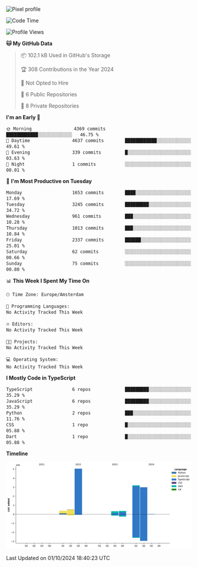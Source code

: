 ![Pixel profile](https://pixel-profile.vercel.app/api/github-stats?username=Atchferox&screen_effect=true&theme=rainbow
)


<!--START_SECTION:waka-->
![Code Time](http://img.shields.io/badge/Code%20Time-415%20hrs%204%20mins-blue)

![Profile Views](http://img.shields.io/badge/Profile%20Views-0-blue)

**🐱 My GitHub Data** 

> 📦 102.1 kB Used in GitHub's Storage 
 > 
> 🏆 308 Contributions in the Year 2024
 > 
> 🚫 Not Opted to Hire
 > 
> 📜 6 Public Repositories 
 > 
> 🔑 8 Private Repositories 
 > 
**I'm an Early 🐤** 

```text
🌞 Morning                4369 commits        ████████████░░░░░░░░░░░░░   46.75 % 
🌆 Daytime                4637 commits        ████████████░░░░░░░░░░░░░   49.61 % 
🌃 Evening                339 commits         █░░░░░░░░░░░░░░░░░░░░░░░░   03.63 % 
🌙 Night                  1 commits           ░░░░░░░░░░░░░░░░░░░░░░░░░   00.01 % 
```
📅 **I'm Most Productive on Tuesday** 

```text
Monday                   1653 commits        ████░░░░░░░░░░░░░░░░░░░░░   17.69 % 
Tuesday                  3245 commits        █████████░░░░░░░░░░░░░░░░   34.72 % 
Wednesday                961 commits         ███░░░░░░░░░░░░░░░░░░░░░░   10.28 % 
Thursday                 1013 commits        ███░░░░░░░░░░░░░░░░░░░░░░   10.84 % 
Friday                   2337 commits        ██████░░░░░░░░░░░░░░░░░░░   25.01 % 
Saturday                 62 commits          ░░░░░░░░░░░░░░░░░░░░░░░░░   00.66 % 
Sunday                   75 commits          ░░░░░░░░░░░░░░░░░░░░░░░░░   00.80 % 
```


📊 **This Week I Spent My Time On** 

```text
🕑︎ Time Zone: Europe/Amsterdam

💬 Programming Languages: 
No Activity Tracked This Week

🔥 Editors: 
No Activity Tracked This Week

🐱‍💻 Projects: 
No Activity Tracked This Week

💻 Operating System: 
No Activity Tracked This Week
```

**I Mostly Code in TypeScript** 

```text
TypeScript               6 repos             █████████░░░░░░░░░░░░░░░░   35.29 % 
JavaScript               6 repos             █████████░░░░░░░░░░░░░░░░   35.29 % 
Python                   2 repos             ███░░░░░░░░░░░░░░░░░░░░░░   11.76 % 
CSS                      1 repo              █░░░░░░░░░░░░░░░░░░░░░░░░   05.88 % 
Dart                     1 repo              █░░░░░░░░░░░░░░░░░░░░░░░░   05.88 % 
```



**Timeline**

![Lines of Code chart](https://raw.githubusercontent.com/Atchferox/Atchferox/main/assets/bar_graph.png)


 Last Updated on 01/10/2024 18:40:23 UTC
<!--END_SECTION:waka-->
